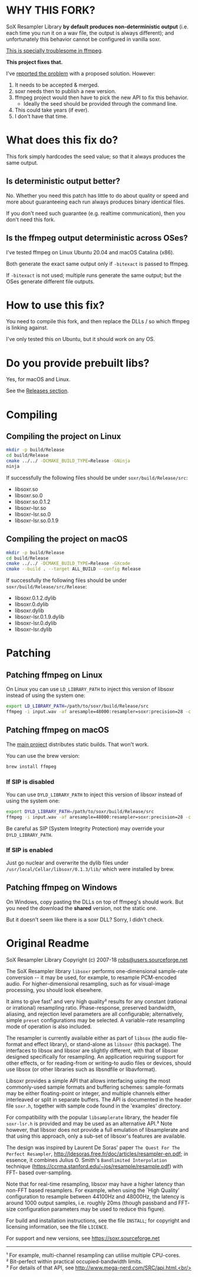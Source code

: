 # WHY THIS FORK?

SoX Resampler Library **by default produces non-deterministic output** (i.e.
each time you run it on a wav file, the output is always different); and
unfortunately this behavior cannot be configured in vanilla soxr.

[This is specially troublesome in ffmpeg](https://ffmpeg-user.ffmpeg.narkive.com/N2TUbPVd/audio-resampler-sox-returns-different-result).

**This project fixes that.**

I've [reported the problem](https://github.com/chirlu/soxr/issues/8) with a
proposed solution. However:

1. It needs to be accepted & merged.
2. soxr needs then to publish a new version.
3. ffmpeg project would then have to pick the new API to fix this behavior.
    - Ideally the seed should be provided through the command line.
4. This could take years (if ever).
5. I don't have that time.

# What does this fix do?

This fork simply hardcodes the seed value; so that it always produces
the same output.

## Is deterministic output better?

No. Whether you need this patch has little to do about quality or speed and
more about guaranteeing each run always produces binary identical files.

If you don't need such guarantee (e.g. realtime communication), then you
don't need this fork.

## Is the ffmpeg output deterministic across OSes?

I've tested ffmpeg on Linux Ubuntu 20.04 and macOS Catalina (x86).

Both generate the exact same output only if `-bitexact` is passed to ffmpeg.

If `-bitexact` is not used; multiple runs generate the same output; but the
OSes generate different file outputs.

# How to use this fix?

You need to compile this fork, and then replace the DLLs / so which ffmpeg
is linking against.

I've only tested this on Ubuntu, but it should work on any OS.

# Do you provide prebuilt libs?

Yes, for macOS and Linux.

See the [Releases section](https://github.com/darksylinc/soxr/releases).

# Compiling

## Compiling the project on Linux

```bash
mkdir -p build/Release
cd build/Release
cmake ../../ -DCMAKE_BUILD_TYPE=Release -GNinja
ninja
```

If successfully the following files should be under `soxr/build/Release/src`:

 - libsoxr.so
 - libsoxr.so.0
 - libsoxr.so.0.1.2
 - libsoxr-lsr.so
 - libsoxr-lsr.so.0
 - libsoxr-lsr.so.0.1.9

## Compiling the project on macOS

```bash
mkdir -p build/Release
cd build/Release
cmake ../../ -DCMAKE_BUILD_TYPE=Release -GXcode
cmake --build . --target ALL_BUILD --config Release
```

If successfully the following files should be under `soxr/build/Release/src/Release`:

 - libsoxr.0.1.2.dylib
 - libsoxr.0.dylib
 - libsoxr.dylib
 - libsoxr-lsr.0.1.9.dylib
 - libsoxr-lsr.0.dylib
 - libsoxr-lsr.dylib

# Patching

## Patching ffmpeg on Linux

On Linux you can use `LD_LIBRARY_PATH` to inject this version of libsoxr
instead of using the system one:

```bash
export LD_LIBRARY_PATH=/path/to/soxr/build/Release/src
ffmpeg -i input.wav -af aresample=48000:resampler=soxr:precision=28 -c:a pcm_s16le output.wav
```

## Patching ffmpeg on macOS

The [main project](https://ffmpeg.org/download.html#build-mac) distributes
static builds. That won't work.

You can use the brew version:

```bash
brew install ffmpeg
```

### If SIP is disabled

You can use `DYLD_LIBRARY_PATH` to inject this version of libsoxr
instead of using the system one:

```bash
export DYLD_LIBRARY_PATH=/path/to/soxr/build/Release/src
ffmpeg -i input.wav -af aresample=48000:resampler=soxr:precision=28 -c:a pcm_s16le output.wav
```

Be careful as SIP (System Integrity Protection) may override your
`DYLD_LIBRARY_PATH`.

### If SIP is enabled

Just go nuclear and overwrite the dylib files under
`/usr/local/Cellar/libsoxr/0.1.3/lib/` which were installed by brew.

## Patching ffmpeg on Windows

On Windows, copy pasting the DLLs on top of ffmpeg's should work.
But you need the download the **shared** version, not the static one.

But it doesn't seem like there is a soxr DLL? Sorry, I didn't check.

# Original Readme

SoX Resampler Library       Copyright (c) 2007-18 robs@users.sourceforge.net

The SoX Resampler library `libsoxr` performs one-dimensional sample-rate
conversion -- it may be used, for example, to resample PCM-encoded audio.
For higher-dimensional resampling, such as for visual-image processing, you
should look elsewhere.

It aims to give fast¹ and very high quality² results for any constant
(rational or irrational) resampling ratio.  Phase-response, preserved
bandwidth, aliasing, and rejection level parameters are all configurable;
alternatively, simple `preset` configurations may be selected.  A
variable-rate resampling mode of operation is also included.

The resampler is currently available either as part of `libsox` (the audio
file-format and effect library), or stand-alone as `libsoxr` (this package).
The interfaces to libsox and libsoxr are slightly different, with that of
libsoxr designed specifically for resampling.  An application requiring
support for other effects, or for reading-from or writing-to audio files or
devices, should use libsox (or other libraries such as libsndfile or
libavformat).

Libsoxr provides a simple API that allows interfacing using the most
commonly-used sample formats and buffering schemes: sample-formats may be
either floating-point or integer, and multiple channels either interleaved
or split in separate buffers.  The API is documented in the header file
`soxr.h`, together with sample code found in the 'examples' directory.

For compatibility with the popular `libsamplerate` library, the header file
`soxr-lsr.h` is provided and may be used as an alternative API.³  Note
however, that libsoxr does not provide a full emulation of libsamplerate
and that using this approach, only a sub-set of libsoxr's features are
available.

The design was inspired by Laurent De Soras' paper `The Quest For The
Perfect Resampler`, http://ldesoras.free.fr/doc/articles/resampler-en.pdf;
in essence, it combines Julius O. Smith's `Bandlimited Interpolation`
technique (https://ccrma.stanford.edu/~jos/resample/resample.pdf) with FFT-
based over-sampling.

Note that for real-time resampling, libsoxr may have a higher latency
than non-FFT based resamplers.  For example, when using the `High Quality'
configuration to resample between 44100Hz and 48000Hz, the latency is
around 1000 output samples, i.e. roughly 20ms (though passband and FFT-
size configuration parameters may be used to reduce this figure).

For build and installation instructions, see the file `INSTALL`; for
copyright and licensing information, see the file `LICENCE`.

For support and new versions, see https://soxr.sourceforge.net
________
¹ For example, multi-channel resampling can utilise multiple CPU-cores.<br/>
² Bit-perfect within practical occupied-bandwidth limits.<br/>
³ For details of that API, see http://www.mega-nerd.com/SRC/api.html.<br/>

